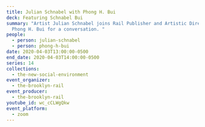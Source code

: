 ```yaml
---
title: Julian Schnabel with Phong H. Bui
deck: Featuring Schnabel Bui
summary: "Artist Julian Schnabel joins Rail Publisher and Artistic Director
  Phong H. Bui for a conversation. "
people:
  - person: julian-schnabel
  - person: phong-h-bui
date: 2020-04-03T13:00:00-0500
end_date: 2020-04-03T14:00:00-0500
series: 14
collections:
  - the-new-social-environment
event_organizer:
  - the-brooklyn-rail
event_producer:
  - the-brooklyn-rail
youtube_id: wc_cCLWgQkw
event_platform:
  - zoom
---
```

